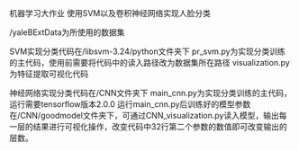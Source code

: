 机器学习大作业 使用SVM以及卷积神经网络实现人脸分类

/yaleBExtData为所使用的数据集

SVM实现分类代码在/libsvm-3.24/python文件夹下 pr_svm.py为实现分类训练的主代码，使用前需要将代码中的读入路径改为数据集所在路径 visualization.py为特征提取可视化代码

神经网络实现分类代码在/CNN文件夹下 main_cnn.py为实现分类训练的主代码，运行需要tensorflow版本2.0.0 
运行main_cnn.py后训练好的模型参数在/CNN/goodmodel文件夹下，可通过CNN_visualization.py读入模型，输出每一层的结果进行可视化操作，改变代码中32行第二个参数的数值即可改变输出的层数。
